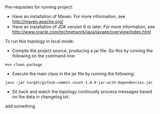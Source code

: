 Pre-requisites for running project:

*  Have an installation of Maven.  For more information, see http://maven.apache.org/
*  Have an installation of JDK version 6 or later.  For more information, see http://www.oracle.com/technetwork/java/javaee/overview/index.html

To run this topology in local mode:

*  Compile the project source, producing a jar file.  Do this by running the following on the command-line:

```
mvn clean package
```

*  Execute the main class in the jar file by running the following:

```
java -jar target/github-commit-count-1.0.0-jar-with-dependencies.jar
```

*  Sit back and watch the topology continually process messages based on the data in changelog.txt.

add something
